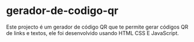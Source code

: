 # gerador-de-codigo-qr
Este projecto é um gerador de código QR que te permite gerar códigos QR de links e textos, ele foi desenvolvido usando HTML CSS E JavaScript.
